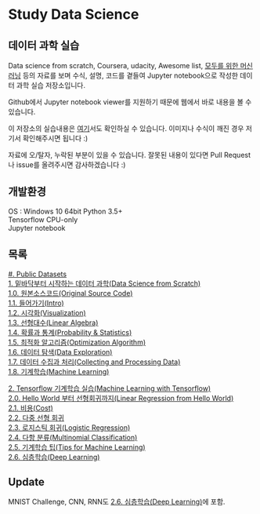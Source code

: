 # Study Data Science

## 데이터 과학 실습

Data science from scratch, Coursera, udacity, Awesome list, [모두를 위한 머신러닝](https://hunkim.github.io/ml/) 등의 자료를 보며 수식, 설명, 코드를 곁들여 Jupyter notebook으로 작성한 데이터 과학 실습 저장소입니다.

Github에서 Jupyter notebook viewer를 지원하기 때문에 웹에서 바로 내용을 볼 수 있습니다.

이 저장소의 실습내용은 [여기](https://nyanye.com/articles/)서도 확인하실 수 있습니다. 이미지나 수식이 깨진 경우 저기서 확인해주시면 됩니다 :)

자료에 오/탈자, 누락된 부분이 있을 수 있습니다. 잘못된 내용이 있다면 Pull Request나 issue를 올려주시면 감사하겠습니다 :)

## 개발환경

OS : Windows 10 64bit Python 3.5+  
Tensorflow CPU-only  
Jupyter notebook

## 목록

[#. Public Datasets](/00-Datasets)  
[1. 밑바닥부터 시작하는 데이터 과학(Data Science from Scratch)](/01-Data-Science-From-Scratch)  
[1.0. 원본소스코드(Original Source Code)](/01-Data-Science-From-Scratch/00-원본소스코드(source_code))  
[1.1. 들어가기(Intro)](/01-Data-Science-From-Scratch/01-들어가기(Introduction))  
[1.2. 시각화(Visualization)](/01-Data-Science-From-Scratch/02-시각화(Visualization))  
[1.3. 선형대수(Linear Algebra)](/01-Data-Science-From-Scratch/03-선형대수(Linear_Algebra))  
[1.4. 확률과 통계(Probability & Statistics)](/01-Data-Science-From-Scratch/04-확률&통계(Probability&Statistics))  
[1.5. 최적화 알고리즘(Optimization Algorithm)](/01-Data-Science-From-Scratch/05-최적화_알고리즘(Optimization_Algorithm))  
[1.6. 데이터 탐색(Data Exploration)](/01-Data-Science-From-Scratch/06-데이터_탐색(Data_exploration))  
[1.7. 데이터 수집과 처리(Collecting and Processing Data)](/01-Data-Science-From-Scratch/07-데이터_수집&처리(Collecting&Processing_Data))  
[1.8. 기계학습(Machine Learning)](/01-Data-Science-From-Scratch/08-기계학습(Machine_Learning))

[2. Tensorflow 기계학습 실습(Machine Learning with Tensorflow)](/02-Tensorflow)  
[2.0. Hello World 부터 선형회귀까지(Linear Regression from Hello World)](/02-Tensorflow/00-Hello_Tensor&Linear_Regression)  
[2.1. 비용(Cost)](/02-Tensorflow/01-Cost)  
[2.2. 다중 선형 회귀](/02-Tensorflow/02-Multivariable_Linear_Regression)  
[2.3. 로지스틱 회귀(Logistic Regression)](/02-Tensorflow/03-Logistic_Classification)  
[2.4. 다항 분류(Multinomial Classification)](/02-Tensorflow/04-Multinomial_Classification)  
[2.5. 기계학습 팁(Tips for Machine Learning)](/02-Tensorflow/05-Tip&Tricks)  
[2.6. 심층학습(Deep Learning)](/02-Tensorflow/06-Deep_Learning)

## Update

MNIST Challenge, CNN, RNN도 [2.6. 심층학습(Deep Learning)](/02-Tensorflow/06-Deep_Learning)에 포함.
